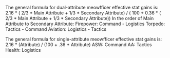 The general formula for dual-attribute meowfficer effective stat gains is: 2.16 * ( 2/3 * Main Attribute + 1/3 * Secondary Attribute) / ( 100 + 0.36 * ( 2/3 * Main Attribute + 1/3 * Secondary Attribute))
In the order of Main Attribute to Secondary Attribute:
Firepower: Command - Logistics
Torpedo: Tactics - Command
Aviation: Logistics - Tactics

The general formula for single-attribute meowfficer effective stat gains is: 2.16 * (Attribute) / (100 + .36 * Attribute)
ASW: Command
AA: Tactics
Health: Logistics
